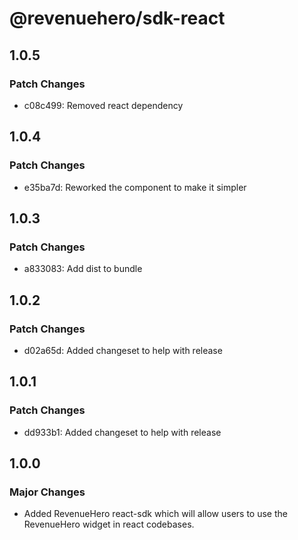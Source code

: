 # @revenuehero/sdk-react

## 1.0.5

### Patch Changes

- c08c499: Removed react dependency

## 1.0.4

### Patch Changes

- e35ba7d: Reworked the component to make it simpler

## 1.0.3

### Patch Changes

- a833083: Add dist to bundle

## 1.0.2

### Patch Changes

- d02a65d: Added changeset to help with release

## 1.0.1

### Patch Changes

- dd933b1: Added changeset to help with release

## 1.0.0

### Major Changes

- Added RevenueHero react-sdk which will allow users to use the RevenueHero widget in react codebases.
